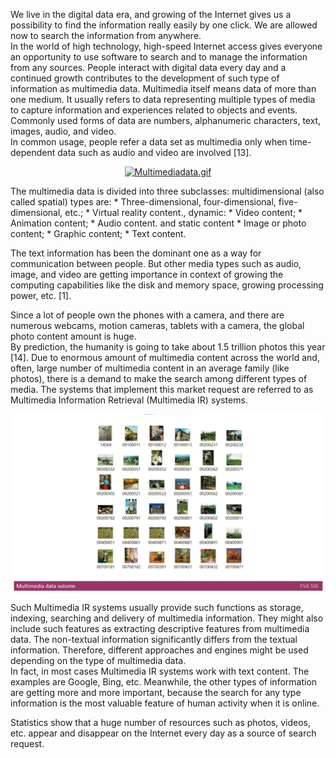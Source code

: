 We live in the digital data era, and growing of the Internet gives us a possibility to find the information really easily by one click. We are allowed now to search the information from anywhere.
</br>
In the world of high technology, high-speed Internet access gives everyone an opportunity to use software to search and to manage the information from any sources. 
People interact with digital data every day and a continued growth contributes to the development of such type of information as multimedia data. Multimedia itself means data of more than one medium. 
It usually refers to data representing multiple types of media to capture information and experiences related to objects and events. Commonly used forms of data are numbers, alphanumeric characters, text, images, audio, and video. 
</br>
In common usage, people refer a data set as multimedia only when time-dependent data such as audio and video are involved [13].
<p align="center">
  <a href="FVAImages/Multimediadata.gif" target="blank"><img src="FVAImages/Multimediadata.gif" alt="Multimediadata.gif" /></a>
</p>
The multimedia data is divided into three subclasses: 
multidimensional (also called spatial) types are:
* Three-dimensional, four-dimensional, five-dimensional, etc.;
* Virtual reality content.,
dynamic:
* Video content;
* Animation content;
* Audio content.
and static content 
* Image or photo content;
* Graphic content;
* Text content.
 
The text information has been the dominant one as a way for communication between people. But other media types such as audio, image, and video are getting importance in context of growing the computing capabilities like the disk and memory space, growing processing power, etc. [1]. 

Since a lot of people own the phones with a camera, and there are numerous webcams, motion cameras, tablets with a camera, the global photo content amount is huge. 
</br>
By prediction, the humanity is going to take about 1.5 trillion photos this year [14]. 
Due to enormous amount of multimedia content across the world and, often, large number of multimedia content in an average family (like photos), there is a demand to make the search among different types of media. 
The systems that implement this market request are referred to as Multimedia Information Retrieval (Multimedia IR) systems. 
<p align="center">
  <a href="FVAImages/Multimediadatavolume.png" target="blank"><img src="FVAImages/Multimediadatavolume.png" alt="Multimediadatavolume.png" /></a>
</p>
Such Multimedia IR systems usually provide such functions as storage, indexing, searching and delivery of multimedia information. 
They might also include such features as extracting descriptive features from multimedia data. 
The non-textual information significantly differs from the textual information. 
Therefore, different approaches and engines might be used depending on the type of multimedia data. 
</br>
In fact, in most cases Multimedia IR systems work with text content. The examples are Google, Bing, etc. 
Meanwhile, the other types of information are getting more and more important, because the search for any type information is the most valuable feature of human activity when it is online. 

Statistics show that a huge number of resources such as photos, videos, etc. appear and disappear on the Internet every day as a source of search request.
